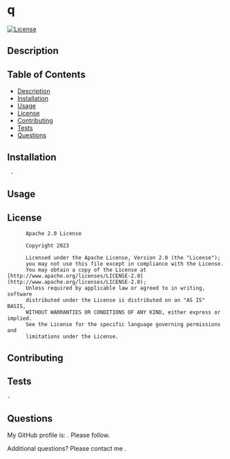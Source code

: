 # q
[![License](https://img.shields.io/badge/License-Apache_2.0-blue.svg)](https://opensource.org/licenses/Apache-2.0)

## Description


## Table of Contents   
  - [Description](#description) 
  - [Installation](#installation) 
  - [Usage](#usage)
  - [License](#license)
  - [Contributing](#contributing)
  - [Tests](#tests)
  - [Questions](#questions)

##  Installation 

     - 

##  Usage 

##  License 

          Apache 2.0 License 

          Copyright 2023  

          Licensed under the Apache License, Version 2.0 (the "License");
          you may not use this file except in compliance with the License.
          You may obtain a copy of the License at [http://www.apache.org/licenses/LICENSE-2.0](http://www.apache.org/licenses/LICENSE-2.0);
          Unless required by applicable law or agreed to in writing, software
          distributed under the License is distributed on an "AS IS" BASIS,
          WITHOUT WARRANTIES OR CONDITIONS OF ANY KIND, either express or implied.
          See the License for the specific language governing permissions and
          limitations under the License.
##  Contributing 

##  Tests 

    - 

##  Questions
 My GitHub profile is: [ ](). Please follow.

 Additional questions? Please contact me [ ]().